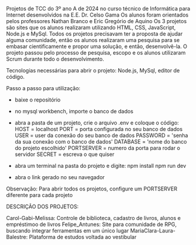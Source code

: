 Projetos de TCC do 3º ano A de 2024 no curso técnico de Informática para Internet desenvolvidos na E.E. Dr. Celso Gama
Os alunos foram orientados pelos professores Nathan Branco e Eric Gregório de Aquino
Os 3 projetos são sites que os alunos realizaram utilizando HTML, CSS, JavaScript, Node.js e MySql. Todos os projetos precisavam ter a proposta de ajudar alguma comunidade, 
então os alunos realizaram uma pesquisa para se embasar cientificamente e propor uma solução, e então, desenvolvê-la.
O projeto passou pelo processo de pesquisa, escopo e os alunos utilizaram Scrum durante todo o desenvolvimento.

Tecnologias necessárias para abrir o projeto: Node.js, MySql, editor de código.

Passo a passo para utilização:

* baixe o repositório
* no mysql workbench, importe o banco de dados
* abra a pasta de um projeto, crie o arquivo .env e coloque o código: HOST = localhost
                                                                      PORT = porta configurada no seu banco de dados
                                                                      USER = user da conexão do seu banco de dados
                                                                      PASSWORD = 'senha da sua conexão com o banco de dados'
                                                                      DATABASE = 'nome do banco do projeto escolhido'
                                                                      PORTSERVER = numero da porta para rodar o servidor
                                                                      SECRET = escreva o que quiser

* abra um terminal na pasta do projeto e digite:
 npm install
 npm run dev
* abra o link gerado no seu navegador

Observação: Para abrir todos os projetos, configure um PORTSERVER diferente para cada projeto

DESCRIÇÃO DOS PROJETOS:

Carol-Gabi-Melissa: Controle de biblioteca, cadastro de livros, alunos e empréstimoo de livros
Felipe_Antunes: Site para comunidade de RPG, buscando integrar ferramentas em um único lugar
MariaClara-Laura-Balestre: Plataforma de estudos voltada ao vestibular
